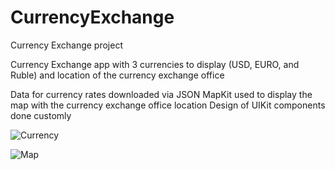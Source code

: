# CurrencyExchange
Currency Exchange project

Currency Exchange app with 3 currencies to display (USD, EURO, and Ruble) and location of the currency exchange office

Data for currency rates downloaded via JSON
MapKit used to display the map with the currency exchange office location
Design of UIKit components done customly

![Currency](https://github.com/syrymKH/CurrencyExchange/assets/127158103/0c7d7724-39fc-409f-812d-e7c6c3b44c28)

![Map](https://github.com/syrymKH/CurrencyExchange/assets/127158103/9f507afa-079f-4f9a-a20f-0b84f21b4f88)
